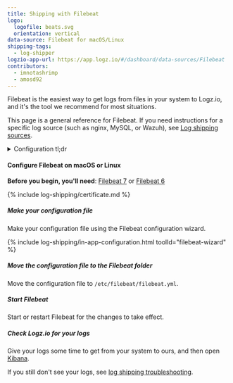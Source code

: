 ```yaml
---
title: Shipping with Filebeat
logo:
  logofile: beats.svg
  orientation: vertical
data-source: Filebeat for macOS/Linux
shipping-tags:
  - log-shipper
logzio-app-url: https://app.logz.io/#/dashboard/data-sources/Filebeat
contributors:
  - imnotashrimp
  - amosd92
---
```


Filebeat is the easiest way to get logs from files in your system to Logz.io,
and it's the tool we recommend for most situations.

This page is a general reference for Filebeat.
If you need instructions for a specific log source (such as nginx, MySQL, or Wazuh),
see [Log shipping sources]({{site.baseurl}}/shipping/).

<details>

<summary>
Configuration tl;dr
</summary>

| Item | Description |
|---|---|
| Files | [Sample configuration](https://raw.githubusercontent.com/logzio/logz-docs/master/shipping-config-samples/logz-filebeat-config.yml) <br> [Logz.io public certificate]({% include log-shipping/certificate-path.md %}) |
| Listener | Port 5015. For help finding your region's listener host, see [Account region]({{site.baseurl}}/user-guide/accounts/account-region.html). |
{:.paramlist}

</details>

#### Configure Filebeat on macOS or Linux

**Before you begin, you'll need**:
[Filebeat 7](https://www.elastic.co/guide/en/beats/filebeat/current/filebeat-installation.html) or
[Filebeat 6](https://www.elastic.co/guide/en/beats/filebeat/6.7/filebeat-installation.html)


<div class="tasklist">

{% include log-shipping/certificate.md %}

##### Make your configuration file

Make your configuration file using the Filebeat configuration wizard.

<!-- logzio-inject:filebeat-wizard -->

{% include log-shipping/in-app-configuration.html toolId="filebeat-wizard" %}

##### Move the configuration file to the Filebeat folder

Move the configuration file to `/etc/filebeat/filebeat.yml`.

##### Start Filebeat

Start or restart Filebeat for the changes to take effect.

##### Check Logz.io for your logs

Give your logs some time to get from your system to ours, and then open [Kibana](https://app.logz.io/#/dashboard/kibana).

If you still don't see your logs, see [log shipping troubleshooting]({{site.baseurl}}/user-guide/log-shipping/log-shipping-troubleshooting.html).

</div>
